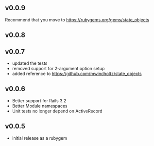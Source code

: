 ## v0.0.9
  Recommend that you move to https://rubygems.org/gems/state_objects
## v0.0.8
## v0.0.7
* updated the tests
* removed support for 2-argument option setup
* added reference to https://github.com/mwindholtz/state_objects

## v0.0.6

* Better support for Rails 3.2
* Better Module namespaces
* Unit tests no longer depend on ActiveRecord

## v0.0.5

* initial release as a rubygem
